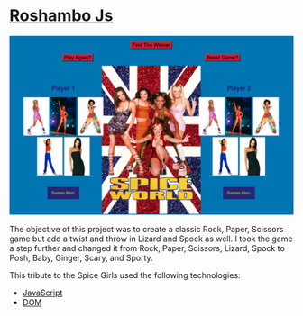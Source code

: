 # [Roshambo Js](https://roshambo-js-mandywade.netlify.app/)

![Getting Started](SpiceWorld.png)

The objective of this project was to create a classic Rock, Paper, Scissors game but add a twist and throw in Lizard and Spock as well. I took the game a step further and changed it from Rock, Paper, Scissors, Lizard, Spock to Posh, Baby, Ginger, Scary, and Sporty.

This tribute to the Spice Girls used the following technologies:

- [JavaScript](https://developer.mozilla.org/en-US/docs/Web/JavaScript)
- [DOM](https://developer.mozilla.org/en-US/docs/Web/API/Document_Object_Model/Introduction)
